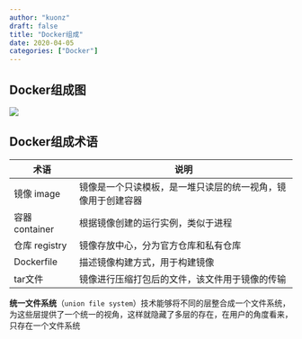 ```yaml
---
author: "kuonz"
draft: false
title: "Docker组成"
date: 2020-04-05
categories: ["Docker"]
---
```

  
## Docker组成图

![](/02-Docker架构-images/image-20200327220817690.png)



## Docker组成术语

| 术语           | 说明                                                         |
| -------------- | ------------------------------------------------------------ |
| 镜像 image     | 镜像是一个只读模板，是一堆只读层的统一视角，镜像用于创建容器 |
| 容器 container | 根据镜像创建的运行实例，类似于进程                           |
| 仓库 registry  | 镜像存放中心，分为官方仓库和私有仓库                         |
| Dockerfile     | 描述镜像构建方式，用于构建镜像                               |
| tar文件        | 镜像进行压缩打包后的文件，该文件用于镜像的传输               |

**统一文件系统**（`union file system`）技术能够将不同的层整合成一个文件系统，为这些层提供了一个统一的视角，这样就隐藏了多层的存在，在用户的角度看来，只存在一个文件系统